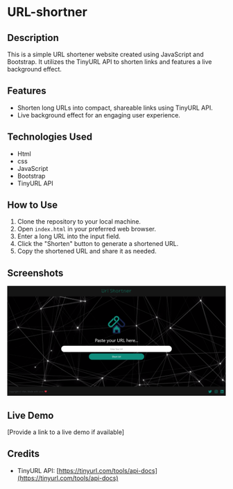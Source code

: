 # URL-shortner

## Description
This is a simple URL shortener website created using JavaScript and Bootstrap. It utilizes the TinyURL API to shorten links and features a live background effect.

## Features
- Shorten long URLs into compact, shareable links using TinyURL API.
- Live background effect for an engaging user experience.

## Technologies Used
- Html
- css
- JavaScript
- Bootstrap
- TinyURL API

## How to Use
1. Clone the repository to your local machine.
2. Open `index.html` in your preferred web browser.
3. Enter a long URL into the input field.
4. Click the "Shorten" button to generate a shortened URL.
5. Copy the shortened URL and share it as needed.

## Screenshots
 <img src ="screencapture.png">

## Live Demo
[Provide a link to a live demo if available]

## Credits
- TinyURL API: [https://tinyurl.com/tools/api-docs](https://tinyurl.com/tools/api-docs)

